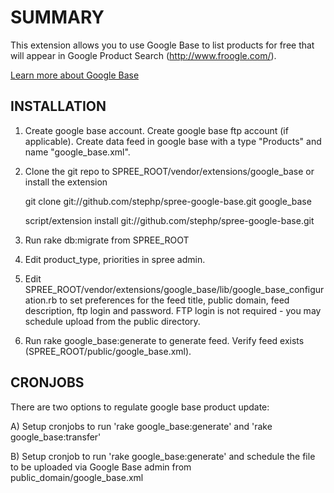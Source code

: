 SUMMARY
=======

This extension allows you to use Google Base to list products for free that will appear in Google Product Search (http://www.froogle.com/).

<a href="http://base.google.com/support/bin/answer.py?answer=25277&topic=2904">Learn more about Google Base</a>

INSTALLATION
------------

1. Create google base account. Create google base ftp account (if applicable). Create data feed in google base with a type "Products" and name "google_base.xml".

2. Clone the git repo to SPREE_ROOT/vendor/extensions/google_base or install the extension

      git clone git://github.com/stephp/spree-google-base.git google_base

      script/extension install git://github.com/stephp/spree-google-base.git

2. Run rake db:migrate from SPREE_ROOT

3. Edit product_type, priorities in spree admin.

4. Edit SPREE_ROOT/vendor/extensions/google_base/lib/google_base_configuration.rb to set preferences for the feed title, public domain, feed description, ftp login and password. FTP login is not required - you may schedule upload from the public directory.

5. Run rake google_base:generate to generate feed. Verify feed exists (SPREE_ROOT/public/google_base.xml).


CRONJOBS
--------

There are two options to regulate google base product update:

A) Setup cronjobs to run 'rake google_base:generate' and 'rake google_base:transfer'

B) Setup cronjob to run 'rake google_base:generate' and schedule the file to be uploaded via Google Base admin from public_domain/google_base.xml
